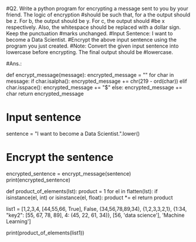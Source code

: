 #Q2. Write a python program for encrypting a message sent to you by your friend. The logic of encryption
#should be such that, for a the output should be z. For b, the output should be y. For c, the output should
#be x respectively. Also, the whitespace should be replaced with a dollar sign. Keep the punctuation
#marks unchanged.
#Input Sentence: I want to become a Data Scientist.
#Encrypt the above input sentence using the program you just created.
#Note: Convert the given input sentence into lowercase before encrypting. The final output should be
#lowercase.

#Ans.:

def encrypt_message(message):
    encrypted_message = ""
    for char in message:
        if char.isalpha():
            encrypted_message += chr(219 - ord(char))
        elif char.isspace():
            encrypted_message += "$"
        else:
            encrypted_message += char
    return encrypted_message

# Input sentence
sentence = "I want to become a Data Scientist.".lower()

# Encrypt the sentence
encrypted_sentence = encrypt_message(sentence)
print(encrypted_sentence)

def product_of_elements(lst):
    product = 1
    for el in flatten(lst):
        if isinstance(el, int) or isinstance(el, float):
            product *= el
    return product

list1 = [1,2,3,4, [44,55,66, True], False, (34,56,78,89,34), {1,2,3,3,2,1}, {1:34, "key2": [55, 67, 78, 89], 4: (45, 22, 61, 34)}, [56, 'data science'], 'Machine Learning']

print(product_of_elements(list1))
